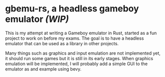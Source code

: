 # gbemu-rs, a headless gameboy emulator *(WIP)*

This is my attempt at writing a Gameboy emulator in Rust, started as a fun project to work on before my exams. The goal is to have a headless emulator that can be used as a library in other projects.

Many things such as graphics and input emulation are not implemented yet, it should run some games but it is still in its early stages. When graphics emulation will be implemented, I will probably add a simple GUI to the emulator as and example using bevy.
